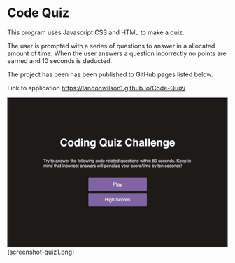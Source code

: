 # Code Quiz


This program uses Javascript CSS and HTML to make a quiz.

The user is prompted with a series of questions to answer in a allocated amount of time.
When the user answers a question incorrectly no points are earned and 10 seconds is deducted.

The project has been has been published to GitHub pages listed below. 

Link to application https://landonwilson1.github.io/Code-Quiz/

![Screenshots of Quiz](screenshot-quiz.png)(screenshot-quiz1.png)


